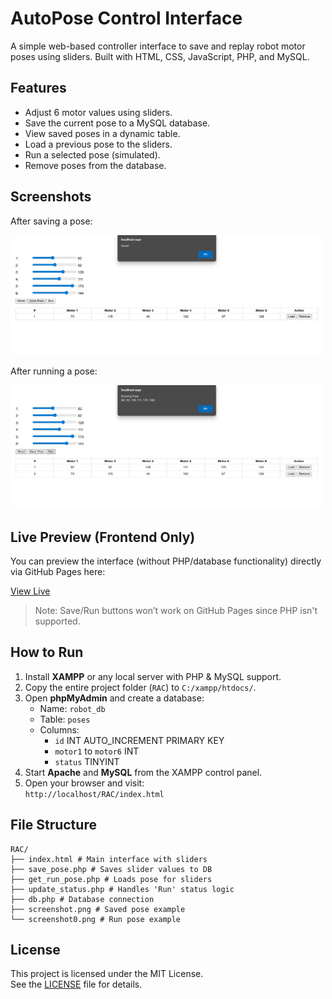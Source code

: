 # AutoPose Control Interface

A simple web-based controller interface to save and replay robot motor poses using sliders. Built with HTML, CSS, JavaScript, PHP, and MySQL.

## Features

- Adjust 6 motor values using sliders.
- Save the current pose to a MySQL database.
- View saved poses in a dynamic table.
- Load a previous pose to the sliders.
- Run a selected pose (simulated).
- Remove poses from the database.

## Screenshots

After saving a pose:

<img src="screenshot.png" width="500"/>

After running a pose:

<img src="screenshot0.png" width="500"/>

## Live Preview (Frontend Only)
You can preview the interface (without PHP/database functionality) directly via GitHub Pages here:

[View Live](https://ghalaDS.github.io/ServoSync)

> Note: Save/Run buttons won’t work on GitHub Pages since PHP isn't supported.

## How to Run

1. Install **XAMPP** or any local server with PHP & MySQL support.
2. Copy the entire project folder (`RAC`) to `C:/xampp/htdocs/`.
3. Open **phpMyAdmin** and create a database:
   - Name: `robot_db`
   - Table: `poses`  
   - Columns:
     - `id` INT AUTO_INCREMENT PRIMARY KEY  
     - `motor1` to `motor6` INT  
     - `status` TINYINT
4. Start **Apache** and **MySQL** from the XAMPP control panel.
5. Open your browser and visit:  
   `http://localhost/RAC/index.html`

## File Structure
````
RAC/
├── index.html # Main interface with sliders
├── save_pose.php # Saves slider values to DB
├── get_run_pose.php # Loads pose for sliders
├── update_status.php # Handles 'Run' status logic
├── db.php # Database connection
├── screenshot.png # Saved pose example
└── screenshot0.png # Run pose example
````

## License

This project is licensed under the MIT License.  
See the [LICENSE](./LICENSE) file for details.


